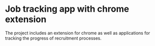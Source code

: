 # Job tracking app with chrome extension
The project includes an extension for chrome as well as applications for tracking the progress of recruitment processes.

